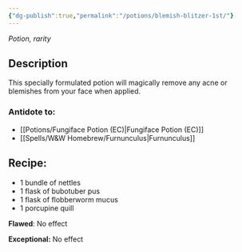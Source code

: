 ```yaml
---
{"dg-publish":true,"permalink":"/potions/blemish-blitzer-1st/"}
---
```


*Potion, rarity* 

## Description

This specially formulated potion will magically remove any acne or blemishes from your face when applied.

### Antidote to: 
- [[Potions/Fungiface Potion (EC)\|Fungiface Potion (EC)]] 
- [[Spells/W&W Homebrew/Furnunculus\|Furnunculus]]

## Recipe:

* 1 bundle of nettles
* 1 flask of bubotuber pus
* 1 flask of flobberworm mucus
* 1 porcupine quill

**Flawed**:
No effect

**Exceptional:** 
No effect